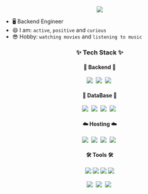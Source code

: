 <div align="center">
  <img src="https://capsule-render.vercel.app/api?type=waving&color=80BCBD&height=350&section=header&text=Hi!%20I%20am%20Kyumin%20Chang&fontSize=60&fontColor=F6F5F2&animation=fadeIn&fontAlignY=38&desc=welcome%20to%20my%20Git%20Repository!&descSize=30&descAlign=65&descAlignY=52" />
</div>

- 🖥️ Backend Engineer
- 😄 I am: `active`, `positive` and `curious`
- 😎 Hobby: `watching movies` and `listening to music`

<h3 align="center">✨ Tech Stack ✨</h3>
<h4 align="center">🎉 Backend 🎉</h3>
<div align="center">
  <img src="https://img.shields.io/badge/java-%23ED8B00.svg?style=for-the-badge&logo=openjdk&logoColor=white" />&nbsp
  <img src="https://img.shields.io/badge/spring-%236DB33F.svg?style=for-the-badge&logo=spring&logoColor=white" />&nbsp
  <img src="https://img.shields.io/badge/springsecurity-%236DB33F.svg?style=for-the-badge&logo=springsecurity&logoColor=white" />&nbsp
</div>
<h4 align="center">💾 DataBase 💾</h3>
<div align="center">
  <img src="https://img.shields.io/badge/mysql-4479A1.svg?style=for-the-badge&logo=mysql&logoColor=white" />&nbsp
  <img src="https://img.shields.io/badge/mariadb-%23003545.svg?style=for-the-badge&logo=mariadb&logoColor=white" />&nbsp
  <img src="https://img.shields.io/badge/MongoDB-%234ea94b.svg?style=for-the-badge&logo=mongodb&logoColor=white" />&nbsp
  <img src="https://img.shields.io/badge/redis-%23DD0031.svg?style=for-the-badge&logo=redis&logoColor=white" />&nbsp
</div>
<h4 align="center">☁️ Hosting ☁️</h3>
<div align="center">
  <img src="https://img.shields.io/badge/aws-%23FF9900.svg?style=for-the-badge&logo=amazonwebservices&logoColor=white" />&nbsp
  <img src="https://img.shields.io/badge/kubernetes-%23326CE5.svg?style=for-the-badge&logo=kubernetes&logoColor=white" />&nbsp
  <img src="https://img.shields.io/badge/docker-%230db7ed.svg?style=for-the-badge&logo=docker&logoColor=white" />&nbsp
  <img src="https://img.shields.io/badge/vercel-%23000000.svg?style=for-the-badge&logo=vercel&logoColor=white" />&nbsp
</div>
<h4 align="center">🛠️ Tools 🛠️</h3>
<div align="center">
  <img src="https://img.shields.io/badge/git-%23F05033.svg?style=for-the-badge&logo=git&logoColor=white" />
  <img src="https://img.shields.io/badge/github-%23121011.svg?style=for-the-badge&logo=github&logoColor=white" />
  <img src="https://img.shields.io/badge/Notion-F3F3F3.svg?style=for-the-badge&logo=notion&logoColor=black" />
  <img src="https://img.shields.io/badge/figma-%23F24E1E.svg?style=for-the-badge&logo=figma&logoColor=white" />
  <br />
  <br />
  <img src="https://img.shields.io/badge/IntelliJIDEA-000000.svg?style=for-the-badge&logo=intellij-idea&logoColor=white" />&nbsp
  <img src="https://img.shields.io/badge/webstorm-143?style=for-the-badge&logo=webstorm&logoColor=white&color=black" />&nbsp
  <img src="https://img.shields.io/badge/Visual%20Studio%20Code-0078d7.svg?style=for-the-badge&logo=visual-studio-code&logoColor=white" />&nbsp
</div>
<!-- <br />
<br />
<div align="center">
  <img src="https://github-readme-stats.vercel.app/api/top-langs/?username=Kyumin-Chang&layout=compact" />
</div> -->
